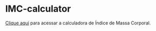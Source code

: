 # IMC-calculator

[Clique aqui](https://devsamab.github.io/IMC-calculator/) para acessar a calculadora de Índice de Massa Corporal.